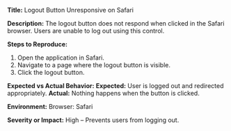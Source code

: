 **Title:** Logout Button Unresponsive on Safari

**Description:**
The logout button does not respond when clicked in the Safari browser. Users are unable to log out using this control.

**Steps to Reproduce:**

1. Open the application in Safari.
2. Navigate to a page where the logout button is visible.
3. Click the logout button.

**Expected vs Actual Behavior:**
**Expected:** User is logged out and redirected appropriately.
**Actual:** Nothing happens when the button is clicked.

**Environment:**
Browser: Safari

**Severity or Impact:**
High – Prevents users from logging out.
